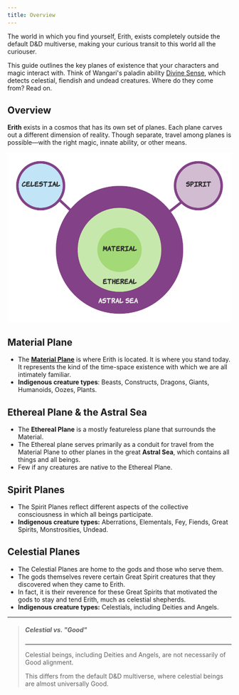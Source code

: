 ```yaml
---
title: Overview
---
```


The world in which you find yourself, Erith, exists completely outside the default D&D multiverse, making your curious transit to this world all the curiouser. 

This guide outlines the key planes of existence that your characters and magic interact with. Think of Wangari's paladin ability [Divine Sense](https://www.dndbeyond.com/sources/phb/classes#DivineSense), which detects celestial, fiendish and undead creatures. Where do they come from? Read on.

## Overview

**Erith** exists in a cosmos that has its own set of planes. Each plane carves out a different dimension of reality. Though separate, travel among planes is possible—with the right magic, innate ability, or other means.

![Overview of planes](../../static/cosmology.png)

## Material Plane

* The [**Material Plane**](/06-lore/01-cosmology/02-material-plane) is where Erith is located. It is where you stand today. It represents the kind of the time-space existence with which we are all intimately familiar.
* **Indigenous creature types**: Beasts, Constructs, Dragons, Giants, Humanoids, Oozes, Plants.

## Ethereal Plane & the Astral Sea

* The **Ethereal Plane** is a mostly featureless plane that surrounds the Material.
* The Ethereal plane serves primarily as a conduit for travel from the Material Plane to other planes in the great **Astral Sea**, which contains all things and all beings. 
* Few if any creatures are native to the Ethereal Plane.

## Spirit Planes

* The Spirit Planes reflect different aspects of the collective consciousness in which all beings participate.
* **Indigenous creature types:** Aberrations,  Elementals, Fey, Fiends, Great Spirits, Monstrosities, Undead. 

## Celestial Planes

* The Celestial Planes are home to the gods and those who serve them.
* The gods themselves revere certain Great Spirit creatures that they discovered when they came to Erith.
* In fact, it is their reverence for these Great Spirits that motivated the gods to stay and tend Erith, much as celestial shepherds.
* **Indigenous creature types:** Celestials, including Deities and Angels. 

___
> ##### Celestial vs. "Good"
>---
>Celestial beings, including Deities and Angels, are not necessarily of Good alignment.
>
>This differs from the default D&D multiverse, where celestial beings are almost universally Good.  
